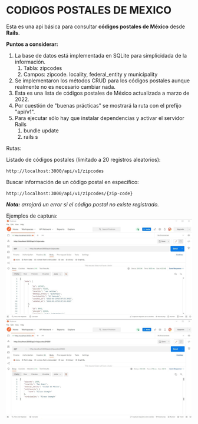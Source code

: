 # CODIGOS POSTALES DE MEXICO

Esta es una api básica para consultar **códigos postales de México** desde **Rails**.

**Puntos a considerar:**

1. La base de datos está implementada en SQLite para simplicidada de la información.
   1. Tabla: zipcodes
   2. Campos: zipcode. locality, federal_entity y municipality
2. Se implementaron los métodos CRUD para los códigos postales aunque realmente no es necesario cambiar nada.
3. Esta es una lista de códigos postales de México actualizada a marzo de 2022.
4. Por cuestión de "buenas prácticas" se mostrará la ruta con el prefijo "api/v1".
5. Para ejecutar sólo hay que instalar dependencias y activar el servidor Rails
   1. bundle update
   2. rails s

Rutas:

Listado  de códigos postales (limitado a 20 registros aleatorios):

```
http://localhost:3000/api/v1/zipcodes
```

Buscar información de un código postal en específico:

```
http://localhost:3000/api/v1/zipcodes/{zip-code}
```

***Nota:** arrojará un error si el código postal no existe registrado.*

Ejemplos de captura:
![Codigos postales en listado](img/zipcodes.jpg)
![Codigo postal](img/zipcode-01000.jpg)
